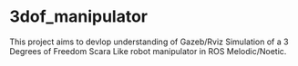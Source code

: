 # 3dof_manipulator
This project aims to devlop understanding of Gazeb/Rviz Simulation of a 3 Degrees of Freedom Scara Like robot manipulator in ROS Melodic/Noetic.
